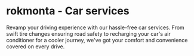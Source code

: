 # rokmonta - Car services
Revamp your driving experience with our hassle-free car services. From swift tire changes ensuring road safety to recharging your car's air conditioner for a cooler journey, we've got your comfort and convenience covered on every drive.
